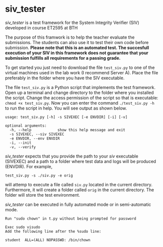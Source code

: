 # siv_tester
*siv_tester* is a test framework for the System Integrity Verifier (SIV) developed in course ET2595 at BTH

The purpose of this framwork is to help the teacher evaluate the submissions. The students can also use it to test their own code before submission. **Please note that this is an automated test. The succesfull execution of your SIV in this framework does not guarantee that your submission fulfills all requirements for a passing grade.**

To get started you just need to download the file `test_siv.py` to one of the virtual machines used in the lab work (I recommend Server A). Place the file preferably in the folder where you have the SIV executable. 

The file `test_siv.py` is a Python script that implements the test framework. Open up a terminal and change directory to the folder where you installed the script. Change the access permission of the script so that is executable: `chmod +x test_siv.py`. Now you can enter the command `./test_siv.py -h` to run the script in help. You will see output as shown below.

```
usage: test_siv.py [-h] -s SIVEXEC [-e ENVDIR] [-i] [-v]

optional arguments:
  -h, --help            show this help message and exit
  -s SIVEXEC, --siv SIVEXEC
  -e ENVDIR, --env ENVDIR
  -i, --init
  -v, --verify
```
*siv_tester* expects that you provide the path to your *siv* executable (SIVEXEC) and a path to a folder where test data and logs will be produced (ENVDIR). For example,

```
test_siv.py -s ./siv.py -e orig
```

will attemp to execute a file called `siv.py` located in the current directory. Furthermore, it will create a folder called `orig` in the current directory. The folder will store the test environment.


*siv_tester* can be executed in fully automated mode or in semi-automatic mode.

```
Run "sudo chown" in t.py without being prompted for password

Exec sudo visudo
Add the following line after the %sudo line:

student  ALL=(ALL) NOPASSWD: /bin/chown
```
